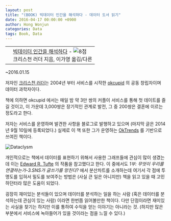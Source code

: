 ```yaml
---
layout: post
title: "(BOOK) 빅데이터 인간을 해석하다 - 데이터 도서 읽기"
date: 2016-04-17 00:00:00 +0900
author: Hong Wonjun
categories: Data
tags: Book, Data
---
```


<div class="ttbReview"><table><tbody><tr><td><a href="http://www.aladin.co.kr/shop/wproduct.aspx?ItemId=63403511&ttbkey=ttbsakuwolf1642007&COPYPaper=1" target="_blank"><img src="http://image.aladin.co.kr/product/6340/35/coversum/k522433339_1.jpg" alt="" border="0"></a></td><td align="left" style="vertical-align:top;"><a href="http://www.aladin.co.kr/shop/wproduct.aspx?ItemId=63403511&ttbkey=ttbsakuwolf1642007&COPYPaper=1" target="_blank" class="aladdin_title">빅데이터 인간을 해석하다</a> - <img src="http://image.aladin.co.kr/img/common/star_s8.gif" border="0" alt="8점"><br>크리스천 러더 지음, 이가영 옮김/다른</td></tr></tbody></table></div>

~2016.01.15

저자인 [크리스천 러더](https://twitter.com/christianrudder)는 2004년 부터 서비스를 시작한 [okcupid](https://www.okcupid.com) 의 공동 창립자이며 데이터 과학자이다.

책에 의하면 okcupid 에서는 매일 밤 약 3만 쌍의 커플이 서비스를 통해 첫 데이트를 즐길 것이고, 이 가운데 3,000쌍은 장기적인 관계로 발전, 그 중 200쌍은 결혼에 이르는 정도라고 한다.

저자는 서비스를 운영하며 발견한 사항을 블로그로 발행하고 있으며 (마지막 글은 2014년 9월 10일에 등록되었다.) 실제로 이 책 또한 그가 운영하는 [OkTrends](http://oktrends.okcupid.com/) 를 기반으로 쓰여진 책이다.

![Dataclysm](https://images-na.ssl-images-amazon.com/images/I/41FfUkPRszL._SX322_BO1,204,203,200_.jpg)

개인적으로는 책에서 데이터를 표현하기 위해서 사용한 그래프들에 관심이 많이 생겼는데 이는 [Edward R. Tufte](http://www.edwardtufte.com/tufte/) 의 작품을 참고했다고 한다. 이 중에서도 *1부: 무엇이 우리를 연결하는가-3.SNS가 글쓰기를 망친다?* 에서 분산차트를 소개하는데 여기서 각 점에 투명도를 입혀서 밀도를 보여주는 방법은 (사실 큰 일은 아니지만) 책을 읽고 있을 때 고민하던터라 많은 도움이 되었다.

굉장히 재미있는 분석들이 있으며 데이터를 분석하는 일을 하는 사람 (혹은 데이터를 분석하는데 관심이 있는 사람) 이라면 한번쯤 읽어볼만한 책이다. 다만 단점이라면 재미있는 사실을 찾기는 하지만 이를 통하여 수익을 얻는 이야기는 아니라는 것. (하지만 많은 부분에서 서비스에 녹아들어가 있을 것이라는 점을 느낄 수 있다.)